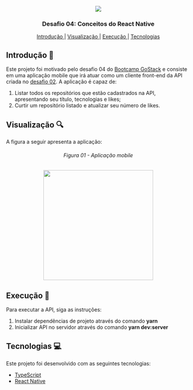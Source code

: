 <p align="center">
  <img src="https://res.cloudinary.com/dqqh1oigi/image/upload/v1594992537/Challenge%20Gostack%2006/GoStack_b27dh5.png" /> </br>
</p>

<h3 align="center">
  Desafio 04: Conceitos do React Native
</h3>

<p align="center">
  <a href="#Introdução-memo"> Introdução </a>
   | 
  <a href="#Visualização-mag"> Visualização </a>
   | 
  <a href="#Execução-rocket"> Execução </a>
   | 
  <a href="#Tecnologias-computer"> Tecnologias </a>
</p>

## Introdução :memo:

Este projeto foi motivado pelo desafio 04 do [Bootcamp GoStack](https://rocketseat.com.br/gostack) e consiste em uma aplicação mobile que 
irá atuar como um cliente front-end da API criada no [desafio 02](https://github.com/DyegoWolf/challenge-gostack-02). A aplicação é capaz de:

<p>
  <ol>
    <li> Listar todos os repositórios que estão cadastrados na API, apresentando seu título, tecnologias e likes; </li>
    <li> Curtir um repositório listado e atualizar seu número de likes. </li>
  </ol>
</p>

## Visualização :mag:

A figura a seguir apresenta a aplicação:

<h6 align="center"> Figura 01 - Aplicação mobile </h6>
<p align="center">
  <img src="https://res.cloudinary.com/dqqh1oigi/image/upload/v1596166084/Challenge%20GoStack%2004/Screenshot_20200626-223505_zvhn7v.png" 
       width=300 /> 
  </br>
</p>

## Execução :rocket:

Para executar a API, siga as instruções:

<p>
  <ol>
    <li> Instalar dependências de projeto através do comando <b>yarn</b> </li>
    <li> Inicializar API no servidor através do comando <b>yarn dev:server</b> </li>
  </ol>
</p>

## Tecnologias :computer:

Este projeto foi desenvolvido com as seguintes tecnologias:

- [TypeScript](https://www.typescriptlang.org/)
- [React Native](https://react-native.rocketseat.dev/)
